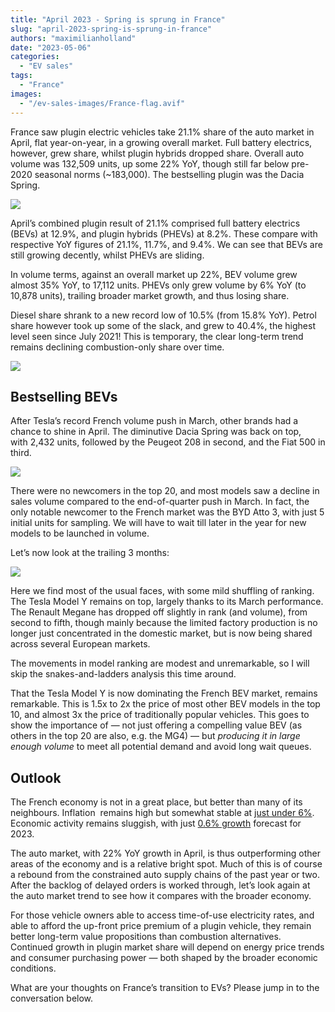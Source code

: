```yaml
---
title: "April 2023 - Spring is sprung in France"
slug: "april-2023-spring-is-sprung-in-france"
authors: "maximilianholland"
date: "2023-05-06"
categories:
  - "EV sales"
tags:
  - "France"
images:
  - "/ev-sales-images/France-flag.avif"
---
```


France saw plugin electric vehicles take 21.1% share of the auto market in April, flat year-on-year, in a growing overall market. Full battery electrics, however, grew share, whilst plugin hybrids dropped share. Overall auto volume was 132,509 units, up some 22% YoY, though still far below pre-2020 seasonal norms (~183,000). The bestselling plugin was the Dacia Spring.

![](ev-sales-images/2023-04-France-Passenger-Auto-Registrations-SQ.avif)

April’s combined plugin result of 21.1% comprised full battery electrics (BEVs) at 12.9%, and plugin hybrids (PHEVs) at 8.2%. These compare with respective YoY figures of 21.1%, 11.7%, and 9.4%. We can see that BEVs are still growing decently, whilst PHEVs are sliding.

In volume terms, against an overall market up 22%, BEV volume grew almost 35% YoY, to 17,112 units. PHEVs only grew volume by 6% YoY (to 10,878 units), trailing broader market growth, and thus losing share.

Diesel share shrank to a new record low of 10.5% (from 15.8% YoY). Petrol share however took up some of the slack, and grew to 40.4%, the highest level seen since July 2021! This is temporary, the clear long-term trend remains declining combustion-only share over time.

![](ev-sales-images/2023-04-France-Monthly-Powertrain-Market-Share.avif)

## Bestselling BEVs

After Tesla’s record French volume push in March, other brands had a chance to shine in April. The diminutive Dacia Spring was back on top, with 2,432 units, followed by the Peugeot 208 in second, and the Fiat 500 in third.

![](ev-sales-images/2023-04-France-BEVs.avif)

There were no newcomers in the top 20, and most models saw a decline in sales volume compared to the end-of-quarter push in March. In fact, the only notable newcomer to the French market was the BYD Atto 3, with just 5 initial units for sampling. We will have to wait till later in the year for new models to be launched in volume.

Let’s now look at the trailing 3 months:

![](ev-sales-images/2023-04-France-BEVs-Trailing-Qtr.avif)

Here we find most of the usual faces, with some mild shuffling of ranking. The Tesla Model Y remains on top, largely thanks to its March performance. The Renault Megane has dropped off slightly in rank (and volume), from second to fifth, though mainly because the limited factory production is no longer just concentrated in the domestic market, but is now being shared across several European markets.

The movements in model ranking are modest and unremarkable, so I will skip the snakes-and-ladders analysis this time around.

That the Tesla Model Y is now dominating the French BEV market, remains remarkable. This is 1.5x to 2x the price of most other BEV models in the top 10, and almost 3x the price of traditionally popular vehicles. This goes to show the importance of — not just offering a compelling value BEV (as others in the top 20 are also, e.g. the MG4) — but _producing it in large enough volume_ to meet all potential demand and avoid long wait queues.

## Outlook

The French economy is not in a great place, but better than many of its neighbours. Inflation  remains high but somewhat stable at [just under 6%](https://tradingeconomics.com/france/indicators). Economic activity remains sluggish, with just [0.6% growth](https://think.ing.com/snaps/france-business-outlook-worsens) forecast for 2023.

The auto market, with 22% YoY growth in April, is thus outperforming other areas of the economy and is a relative bright spot. Much of this is of course a rebound from the constrained auto supply chains of the past year or two. After the backlog of delayed orders is worked through, let’s look again at the auto market trend to see how it compares with the broader economy.

For those vehicle owners able to access time-of-use electricity rates, and able to afford the up-front price premium of a plugin vehicle, they remain better long-term value propositions than combustion alternatives. Continued growth in plugin market share will depend on energy price trends and consumer purchasing power — both shaped by the broader economic conditions.

What are your thoughts on France’s transition to EVs? Please jump in to the conversation below.
